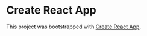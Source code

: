 # Create React App
This project was bootstrapped with [Create React App](https://github.com/facebookincubator/create-react-app).
